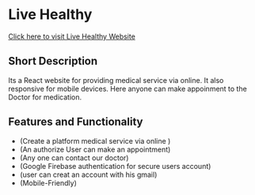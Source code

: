 # Live Healthy
[Click here to visit Live Healthy Website](https://live-healthy-nazmul-rion.netlify.app/)
## Short Description
Its a React website for providing medical service via online. It also responsive for mobile devices. Here anyone can make appoinment to the Doctor for medication.
## Features and Functionality
  - (Create a platform medical service via online )
  - (An authorize User can make an appointment)
  - (Any one can contact our doctor)
  - (Google Firebase authentication for secure users account)
  - (user can creat an account with his gmail)
  - (Mobile-Friendly)
  
  


